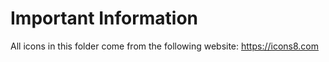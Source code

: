 # Important Information

All icons in this folder come from the following website:
https://icons8.com